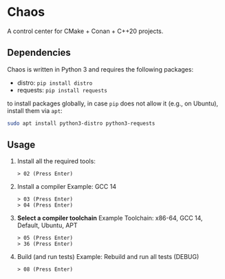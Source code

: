 # Chaos

A control center for CMake + Conan + C++20 projects.

## Dependencies

Chaos is written in Python 3 and requires the following packages:
- distro: `pip install distro`
- requests: `pip install requests`

to install packages globally, in case `pip` does not allow it (e.g., on Ubuntu), install them via `apt`:
```bash
sudo apt install python3-distro python3-requests
```

## Usage
1. Install all the required tools:
   ```
   > 02 (Press Enter)
   ```
2. Install a compiler
   Example: GCC 14
   ```
   > 03 (Press Enter)
   > 04 (Press Enter)
   ```
4. **Select a compiler toolchain**
   Example Toolchain: x86-64, GCC 14, Default, Ubuntu, APT    
   ```
   > 05 (Press Enter)
   > 36 (Press Enter)
   ```
6. Build (and run tests)
   Example: Rebuild and run all tests (DEBUG)
   ```
   > 08 (Press Enter)
   ```
